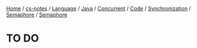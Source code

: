 [Home](https://mengxianbin.github.io) /
[cs-notes](https://mengxianbin.github.io/cs-notes/site) /
[Language](https://mengxianbin.github.io/cs-notes/site/Language) /
[Java](https://mengxianbin.github.io/cs-notes/site/Language/Java) /
[Concurrent](https://mengxianbin.github.io/cs-notes/site/Language/Java/Concurrent) /
[Code](https://mengxianbin.github.io/cs-notes/site/Language/Java/Concurrent/Code) /
[Synchronization](https://mengxianbin.github.io/cs-notes/site/Language/Java/Concurrent/Code/Synchronization) /
[Semaphore](https://mengxianbin.github.io/cs-notes/site/Language/Java/Concurrent/Code/Synchronization/Semaphore) /
[Semaphore](https://mengxianbin.github.io/cs-notes/site/Language/Java/Concurrent/Code/Synchronization/Semaphore/Semaphore)

# TO DO
